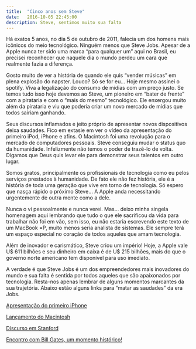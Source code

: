```yaml
---
title:  "Cinco anos sem Steve"
date:   2016-10-05 22:45:00
description: Steve, sentimos muito sua falta
---
```


Há exatos 5 anos, no dia 5 de outubro de 2011, falecia um dos homens mais icônicos do meio tecnológico. Ninguém menos que Steve Jobs. Apesar de a Apple nunca ter sido uma marca “para qualquer um” aqui no Brasil, eu precisei reconhecer que naquele dia o mundo perdeu um cara que realmente fazia a diferença. 


Gosto muito de ver a história de quando ele quis “vender músicas” em plena explosão do napster. Louco? Só se for eu… Hoje mesmo assinei o spotify. Viva a legalização do consumo de mídias com um preço justo. Se temos tudo isso hoje devemos ao Steve, um pioneiro em “bater de frente” com a pirataria e com o “mais do mesmo” tecnológico. Ele enxergou muito além da pirataria e viu que poderia criar um novo mercado de mídias que todos sairiam ganhando.


Seus discursos inflamados e jeito próprio de apresentar novos dispositivos deixa saudades. Fico em extasie em ver o vídeo da apresentação do primeiro iPod, iPhone e afins. O Macintosh foi uma revolução para o mercado de computadores pessoais. Steve conseguiu mudar o status quo da humanidade. Infelizmente não temos o poder de trazê-lo de volta. Digamos que Deus quis levar ele para demonstrar seus talentos em outro lugar.


Somos gratos, principalmente os profissionais de tecnologia como eu pelos serviços prestados à humanidade. De fato ele não fez história, ele é a história de toda uma geração que vive em torno de tecnologia. Só espero que nasça rápido o próximo Steve… A Apple anda necessitando urgentemente de outra mente como a dele. 


Nunca o vi pessoalmente e nunca verei. Mas… deixo minha singela homenagem aqui lembrando que tudo o que ele sacrificou da vida para trabalhar não foi em vão, sem isso, eu não estaria escrevendo este texto de um MacBook =P, muito menos seria analista de sistemas. Ele sempre terá um espaço especial no coração de todos aqueles que amam tecnologia. 


Além de inovador e carismático, Steve criou um império! Hoje, a Apple vale U$ 611 bilhões e seu dinheiro em caixa é de U$ 215 bilhões, mais do que o governo norte americano tem disponível para uso imediato.


A verdade é que Steve Jobs é um dos empreendedores mais inovadores do mundo e sua falta é sentida por todos aqueles que são apaixonados por tecnologia. Resta-nos apenas lembrar de alguns momentos marcantes da sua trajetória. Abaixo estão alguns links para “matar as saudades” da era Jobs.


[Apresentação do primeiro iPhone](https://www.youtube.com/watch?v=taTmpYQ_3jk)

[Lançamento do Macintosh](https://www.youtube.com/watch?v=H8ssdl29vlc)

[Discurso em Stanford](https://www.youtube.com/watch?v=45xrq0wpqv4) 

[Encontro com Bill Gates, um momento histórico!](https://www.youtube.com/watch?v=hh1rVsYtQMA)